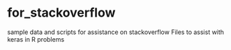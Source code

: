 # for_stackoverflow
sample data and scripts for assistance on stackoverflow
Files to assist with keras in R problems

